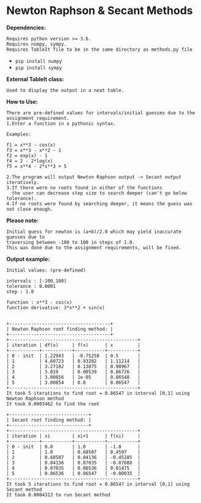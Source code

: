 <h1> Newton Raphson & Secant Methods </h1>

**Dependencies:**

	Requires python version >= 3.6.
	Requires numpy, sympy.
	Requires TableIt file to be in the same directory as methods.py file

- `pip install numpy`
- `pip install sympy`

**External TableIt class:**

	Used to display the output in a neat table.

**How to Use:**

	There are pre-defined values for intervals/initial guesses due to the assignment requirement.
	1.Enter a function in a pythonic syntax.

	Examples:

	f1 = x**3 - cos(x)
	f3 = x**3 - x**2 - 1
	f2 = exp(x) - 1
	f4 = 2 - 2*log(x)
	f5 = x**4 - 2*x**3 + 5

	2.The program will output Newton Raphson output -> Secant output iteratively.
	3.If there were no roots found in either of the functions
	  the user can decrease step size to search deeper (can't go below tolerance).
	4.If no roots were found by searching deeper, it means the guess was not close enough.

**Please note:**

	Initial guess for newton is (a+b)/2.0 which may yield inaccurate guesses due to
	traversing between -100 to 100 in steps of 1.0.
	This was done due to the assignment requirements, will be fixed.

**Output example:**

	Initial values: (pre-defined)

	intervals : [-100,100]
	tolerance : 0.0001
	step : 1.0

	function : x**3 - cos(x)
	function derivative: 3*x**2 + sin(x)


	+-------------------------------------+
	| Newton Raphson root finding method: |
	+-------------------------------------+
	+-----------------------------------------------+
	| iteration | df(x)     | f(x)      | x         |
	+-----------+-----------+-----------+-----------+
	| 0 - init  | 1.22943   | -0.75258  | 0.5       |
	| 1         | 4.60723   | 0.93282   | 1.11214   |
	| 2         | 3.27182   | 0.13875   | 0.90967   |
	| 3         | 3.019     | 0.00539   | 0.86726   |
	| 4         | 3.00856   | 1e-05     | 0.86548   |
	| 5         | 3.00854   | 0.0       | 0.86547   |
	+-----------------------------------------------+
	It took 5 iterations to find root = 0.86547 in interval [0,1] using Newton Raphson method
	It took 0.0003462 to find the root

	+-----------------------------+
	| Secant root finding method: |
	+-----------------------------+
	+-----------------------------------------------+
	| iteration | xi        | xi+1      | f(xi)     |
	+-----------+-----------+-----------+-----------+
	| 0 - init  | 0.0       | 1.0       | -1.0      |
	| 1         | 1.0       | 0.68507   | 0.4597    |
	| 2         | 0.68507   | 0.84136   | -0.45285  |
	| 3         | 0.84136   | 0.87035   | -0.07088  |
	| 4         | 0.87035   | 0.86536   | 0.01475   |
	| 5         | 0.86536   | 0.86547   | -0.00035  |
	+-----------------------------------------------+
	It took 5 iterations to find root = 0.86547 in interval [0,1] using Secant method
	It took 0.0004313 to run Secant method
